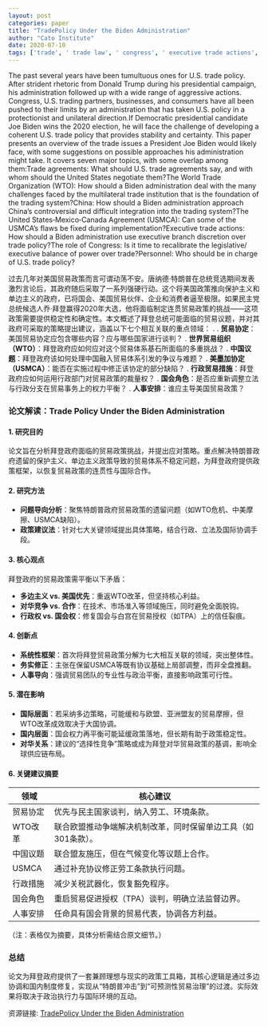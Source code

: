 ```yaml
---
layout: post
categories: paper
title: "TradePolicy Under the Biden Administration"
author: "Cato Institute"
date: 2020-07-10
tags: ['trade', ' trade law', ' congress', ' executive trade actions', ' WTO', ' World Trade Organization', ' trade agreements', ' trade policy', ' Joe Biden', ' Biden']
---
```


The past several years have been tumultuous ones for U.S. trade policy. After strident rhetoric from Donald Trump during his presidential campaign, his administration followed up with a wide range of aggressive actions. Congress, U.S. trading partners, businesses, and consumers have all been pushed to their limits by an administration that has taken U.S. policy in a protectionist and unilateral direction.If Democratic presidential candidate Joe Biden wins the 2020 election, he will face the challenge of developing a coherent U.S. trade policy that provides stability and certainty. This paper presents an overview of the trade issues a President Joe Biden would likely face, with some suggestions on possible approaches his administration might take. It covers seven major topics, with some overlap among them:Trade agreements: What should U.S. trade agreements say, and with whom should the United States negotiate them?The World Trade Organization (WTO): How should a Biden administration deal with the many challenges faced by the multilateral trade institution that is the foundation of the trading system?China: How should a Biden administration approach China’s controversial and difficult integration into the trading system?The United States‐​Mexico‐​Canada Agreement (USMCA): Can some of the USMCA’s flaws be fixed during implementation?Executive trade actions: How should a Biden administration use executive branch discretion over trade policy?The role of Congress: Is it time to recalibrate the legislative/​executive balance of power over trade?Personnel: Who should be in charge of U.S. trade policy?

过去几年对美国贸易政策而言可谓动荡不安。唐纳德·特朗普在总统竞选期间发表激烈言论后，其政府随后采取了一系列强硬行动。这个将美国政策推向保护主义和单边主义的政府，已将国会、美国贸易伙伴、企业和消费者逼至极限。如果民主党总统候选人乔·拜登赢得2020年大选，他将面临制定连贯贸易政策的挑战——这项政策需要提供稳定性和确定性。本文概述了拜登总统可能面临的贸易议题，并对其政府可采取的策略提出建议，涵盖以下七个相互关联的重点领域：  . . **贸易协定**：美国贸易协定应包含哪些内容？应与哪些国家进行谈判？  . **世界贸易组织（WTO）**：拜登政府应如何应对这个贸易体系基石所面临的多重挑战？  . **中国议题**：拜登政府该如何处理中国融入贸易体系引发的争议与难题？  . **美墨加协定（USMCA）**：能否在实施过程中修正该协定的部分缺陷？  . **行政贸易措施**：拜登政府应如何运用行政部门对贸易政策的裁量权？  . **国会角色**：是否应重新调整立法与行政分支在贸易事务上的权力平衡？  . **人事安排**：谁应主导美国贸易政策？

### **论文解读：Trade Policy Under the Biden Administration**

#### **1. 研究目的**  
论文旨在分析拜登政府面临的贸易政策挑战，并提出应对策略。重点解决特朗普政府遗留的保护主义、单边主义政策导致的贸易体系不稳定问题，为拜登政府提供政策框架，以恢复贸易政策的连贯性与国际合作。

#### **2. 研究方法**  
- **问题导向分析**：聚焦特朗普政府贸易政策的遗留问题（如WTO危机、中美摩擦、USMCA缺陷）。  
- **政策建议法**：针对七大关键领域提出具体策略，结合行政、立法及国际协调手段。  

#### **3. 核心观点**  
拜登政府的贸易政策需平衡以下矛盾：  
- **多边主义 vs. 美国优先**：重返WTO改革，但坚持核心利益。  
- **对华竞争 vs. 合作**：在技术、市场准入等领域施压，同时避免全面脱钩。  
- **行政权 vs. 国会权**：修复国会与白宫在贸易授权（如TPA）上的信任裂痕。  

#### **4. 创新点**  
- **系统性框架**：首次将拜登贸易政策分解为七大相互关联的领域，突出整体性。  
- **务实修正**：主张在保留USMCA等既有协议基础上局部调整，而非全盘推翻。  
- **人事导向**：强调贸易团队的专业性与政治平衡，直接影响政策可行性。  

#### **5. 潜在影响**  
- **国际层面**：若采纳多边策略，可能缓和与欧盟、亚洲盟友的贸易摩擦，但WTO改革成效取决于大国协调。  
- **国内层面**：国会权力再平衡可能延缓政策落地，但长期有助于政策稳定性。  
- **对华关系**：建议的“选择性竞争”策略或成为拜登对华贸易政策的基调，影响全球供应链布局。  

#### **6. 关键建议摘要**  
| **领域**         | **核心建议**                                                                 |
|------------------|-----------------------------------------------------------------------------|
| 贸易协定         | 优先与民主国家谈判，纳入劳工、环境条款。                                      |
| WTO改革          | 联合欧盟推动争端解决机制改革，同时保留单边工具（如301条款）。                 |
| 中国议题         | 联合盟友施压，但在气候变化等议题上合作。                                      |
| USMCA            | 通过补充协议修正劳工条款执行问题。                                            |
| 行政措施         | 减少关税武器化，恢复豁免程序。                                                |
| 国会角色         | 重启贸易促进授权（TPA）谈判，明确立法监督边界。                               |
| 人事安排         | 任命具有国会背景的贸易代表，协调各方利益。                                    |

（注：表格仅为摘要，具体分析需结合原文细节。）  

### **总结**  
论文为拜登政府提供了一套兼顾理想与现实的政策工具箱，其核心逻辑是通过多边协调和国内制度修复，实现从“特朗普冲击”到“可预测性贸易治理”的过渡。实际效果将取决于政治执行力与国际环境的互动。

资源链接: [TradePolicy Under the Biden Administration](https://papers.ssrn.com/sol3/papers.cfm?abstract_id=3630422)
